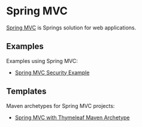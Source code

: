 # Spring MVC

[Spring MVC][spring_mvc] is Springs solution for web applications.

## Examples

Examples using Spring MVC:

- [Spring MVC Security Example][security_example]

## Templates

Maven archetypes for Spring MVC projects:

- [Spring MVC with Thymeleaf Maven Archetype][spring_thymeleaf_archetype]

[spring_mvc]: https://docs.spring.io/spring/docs/current/spring-framework-reference/web.html

[security_example]: https://github.com/Bernardo-MG/spring-mvc-security-example

[spring_thymeleaf_archetype]: https://github.com/Bernardo-MG/spring-mvc-thymeleaf-maven-archetype
